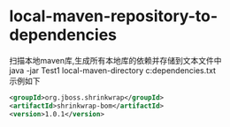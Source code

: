 # local-maven-repository-to-dependencies
扫描本地maven库,生成所有本地库的依赖并存储到文本文件中  
java -jar Test1 local-maven-directory c:dependencies.txt  
示例如下  
```xml
<groupId>org.jboss.shrinkwrap</groupId>
<artifactId>shrinkwrap-bom</artifactId>
<version>1.0.1</version>
```

